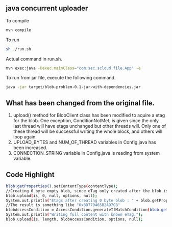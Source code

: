 ## java concurrent uploader

To compile 
```sh 
mvn compile
```
To run 
```sh
sh ./run.sh
```
Actual command in run.sh.
```sh
mvn exec:java -Dexec.mainClass="com.sec.scloud.file.App" -e
``` 
To run from jar file, execute the following command. 
```sh
java -jar target/blob-problem-0.1-jar-with-dependencies.jar
```
## What has been changed from the original file.

1. upload() method for BlobClient class has been modified to aquire a etag for the blob.
One exception, ConditionNotMet, is given since the only last thread will have etags unchanged but other threads will. 
Only one of these thread will be successful writing the whole block, and others will loop again.
2. UPLOAD_BYTES and NUM_OF_THREAD variables in Config.java has been increased.
3. CONNECTION_STRING variable in Config.java is reading from system variable. 


## Code Highlight
```sh
blob.getProperties().setContentType(contentType);
//Creating 0 byte empty blob, since eTag only created after the blob is created.
blob.upload(is, 0, null, options, null);
System.out.println("Etags after creating 0 byte blob : " + blob.getProperties().getEtag());
//The result is something like "0x8D779465B2AD7CB"
blobAccessCondition = AccessCondition.generateIfMatchCondition(blob.getProperties().getEtag());
System.out.println("Writing full content with known eTag.");
blob.upload(is, length, blobAccessCondition, options, null);
```
